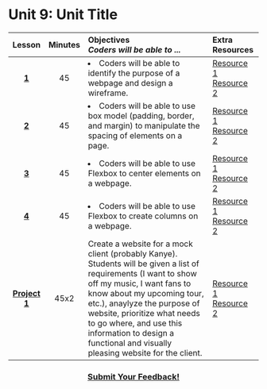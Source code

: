 # Unit 9: Unit Title

|Lesson|Minutes|Objectives <br> *Coders will be able to ...*|Extra Resources|
|:-------:|:-------:|:-------|:-------|
|[**1**]()|45| <li> Coders will be able to identify the purpose of a webpage and design a wireframe.</li>|[Resource 1]()<br>[Resource 2]()|
|[**2**]()|45|<li> Coders will be able to use box model (padding, border, and margin) to manipulate the spacing of elements on a page.</li>|[Resource 1]()<br>[Resource 2]()|
|[**3**]()|45|<li> Coders will be able to use Flexbox to center elements on a webpage.</li>|[Resource 1]()<br>[Resource 2]()|
|[**4**]()|45|<li> Coders will be able to use Flexbox to create columns on a webpage.</li>|[Resource 1]()<br>[Resource 2]()|
|[**Project 1**]()|45x2|Create a website for a mock client (probably Kanye). Students will be given a list of requirements (I want to show off my music, I want fans to know about my upcoming tour, etc.), anaylyze the purpose of website, prioritize what needs to go where, and use this information to design a functional and visually pleasing website for the client.|[Resource 1]()<br>[Resource 2]()|



<h3 align="center"><a href="https://docs.google.com/forms/d/e/1FAIpQLSfx0wkLyw_jSOhWR2yY8GTR8TV2NXYZc40us7aPHnl9bO6WAQ/viewform">Submit Your Feedback!</a></h3>

